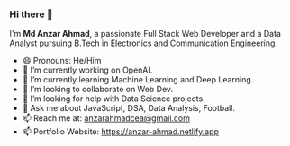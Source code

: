 ### Hi there 👋

I'm <strong>Md Anzar Ahmad</strong>, a passionate Full Stack Web Developer and a Data Analyst pursuing B.Tech in Electronics and Communication Engineering.

- 😄 Pronouns: He/Him
- 🔭 I’m currently working on OpenAI.
- 🌱 I’m currently learning Machine Learning and Deep Learning.
- 👯 I’m looking to collaborate on Web Dev.
- 🤔 I’m looking for help with Data Science projects.
- 💬 Ask me about JavaScript, DSA, Data Analysis, Football.
- 📫 Reach me at: anzarahmadcea@gmail.com
- 📫 Portfolio Website: https://anzar-ahmad.netlify.app
